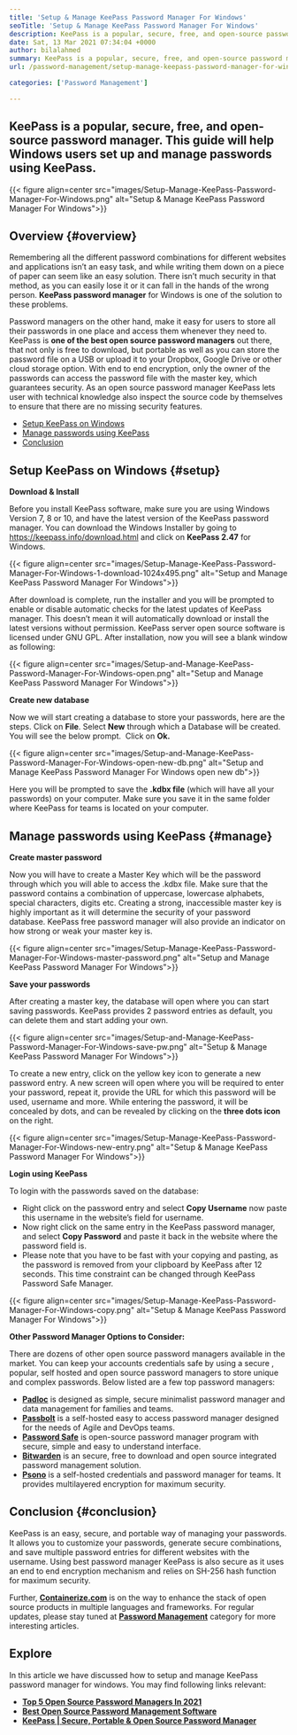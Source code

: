 ```yaml
---
title: 'Setup & Manage KeePass Password Manager For Windows'
seoTitle: 'Setup & Manage KeePass Password Manager For Windows'
description: KeePass is a popular, secure, free, and open-source password manager. This guide will help Windows users set up and manage passwords using KeePass.
date: Sat, 13 Mar 2021 07:34:04 +0000
author: bilalahmed
summary: KeePass is a popular, secure, free, and open-source password manager. This guide will help Windows users set up and manage passwords using KeePass.
url: /password-management/setup-manage-keepass-password-manager-for-windows/

categories: ['Password Management']

---
```

## KeePass is a popular, secure, free, and open-source password manager. This guide will help Windows users set up and manage passwords using KeePass.

{{< figure align=center src="images/Setup-Manage-KeePass-Password-Manager-For-Windows.png" alt="Setup & Manage KeePass Password Manager For Windows">}}  

## Overview {#overview}

Remembering all the different password combinations for different websites and applications isn’t an easy task, and while writing them down on a piece of paper can seem like an easy solution. There isn’t much security in that method, as you can easily lose it or it can fall in the hands of the wrong person. **KeePass password manager** for Windows is one of the solution to these problems.

Password managers on the other hand, make it easy for users to store all their passwords in one place and access them whenever they need to. KeePass is **one of the best open source password managers** out there, that not only is free to download, but portable as well as you can store the password file on a USB or upload it to your Dropbox, Google Drive or other cloud storage option. With end to end encryption, only the owner of the passwords can access the password file with the master key, which guarantees security. As an open source password manager KeePass lets user with technical knowledge also inspect the source code by themselves to ensure that there are no missing security features.

  * [Setup KeePass on Windows][1]
  * [Manage passwords using KeePass][2]
  * [Conclusion][3]

## Setup KeePass on Windows {#setup}

**Download & Install**

Before you install KeePass software, make sure you are using Windows Version 7, 8 or 10, and have the latest version of the KeePass password manager. You can download the Windows Installer by going to <https://keepass.info/download.html> and click on **KeePass 2.47** for Windows.

{{< figure align=center src="images/Setup-Manage-KeePass-Password-Manager-For-Windows-1-download-1024x495.png" alt="Setup and Manage KeePass Password Manager For Windows">}}  

After download is complete, run the installer and you will be prompted to enable or disable automatic checks for the latest updates of KeePass manager. This doesn’t mean it will automatically download or install the latest versions without permission. KeePass server open source software is licensed under GNU GPL. After installation, now you will see a blank window as following:

{{< figure align=center src="images/Setup-and-Manage-KeePass-Password-Manager-For-Windows-open.png" alt="Setup and Manage KeePass Password Manager For Windows">}}  

**Create new database**

Now we will start creating a database to store your passwords, here are the steps. Click on **File**. Select **New** through which a Database will be created. You will see the below prompt.  Click on **Ok.**

{{< figure align=center src="images/Setup-and-Manage-KeePass-Password-Manager-For-Windows-open-new-db.png" alt="Setup and Manage KeePass Password Manager For Windows open new db">}}  

Here you will be prompted to save the **.kdbx file** (which will have all your passwords) on your computer. Make sure you save it in the same folder where KeePass for teams is located on your computer.

## Manage passwords using KeePass {#manage}

**Create master password**

Now you will have to create a Master Key which will be the password through which you will able to access the .kdbx file. Make sure that the password contains a combination of uppercase, lowercase alphabets, special characters, digits etc. Creating a strong, inaccessible master key is highly important as it will determine the security of your password database. KeePass free password manager will also provide an indicator on how strong or weak your master key is.

{{< figure align=center src="images/Setup-Manage-KeePass-Password-Manager-For-Windows-master-password.png" alt="Setup and Manage KeePass Password Manager For Windows">}}  

**Save your passwords**

After creating a master key, the database will open where you can start saving passwords. KeePass provides 2 password entries as default, you can delete them and start adding your own.

{{< figure align=center src="images/Setup-and-Manage-KeePass-Password-Manager-For-Windows-save-pw.png" alt="Setup & Manage KeePass Password Manager For Windows">}}  

To create a new entry, click on the yellow key icon to generate a new password entry. A new screen will open where you will be required to enter your password, repeat it, provide the URL for which this password will be used, username and more. While entering the password, it will be concealed by dots, and can be revealed by clicking on the **three dots icon** on the right.

{{< figure align=center src="images/Setup-Manage-KeePass-Password-Manager-For-Windows-new-entry.png" alt="Setup & Manage KeePass Password Manager For Windows">}}  

**Login using KeePass**

To login with the passwords saved on the database:

  * Right click on the password entry and select **Copy Username** now paste this username in the website’s field for username.
  * Now right click on the same entry in the KeePass password manager, and select **Copy Password** and paste it back in the website where the password field is.
  * Please note that you have to be fast with your copying and pasting, as the password is removed from your clipboard by KeePass after 12 seconds. This time constraint can be changed through KeePass Password Safe Manager.

{{< figure align=center src="images/Setup-Manage-KeePass-Password-Manager-For-Windows-copy.png" alt="Setup & Manage KeePass Password Manager For Windows">}}  

**Other Password Manager Options to Consider:**

There are dozens of other open source password managers available in the market. You can keep your accounts credentials safe by using a secure , popular, self hosted and open source password managers to store unique and complex passwords. Below listed are a few top password managers:

  * [**Padloc**][4] is designed as simple, secure minimalist password manager and data management for families and teams.
  * [**Passbolt**][5] is a self-hosted easy to access password manager designed for the needs of Agile and DevOps teams.
  * [**Password Safe**][6] is open-source password manager program with secure, simple and easy to understand interface.
  * [**Bitwarden**][7] is an secure, free to download and open source integrated password management solution.
  * [**Psono**][8] is a self-hosted credentials and password manager for teams. It provides multilayered encryption for maximum security.

## Conclusion {#conclusion}

KeePass is an easy, secure, and portable way of managing your passwords. It allows you to customize your passwords, generate secure combinations, and save multiple password entries for different websites with the username. Using best password manager KeePass is also secure as it uses an end to end encryption mechanism and relies on SH-256 hash function for maximum security.

Further, [**Containerize.com**][9] is on the way to enhance the stack of open source products in multiple languages and frameworks. For regular updates, please stay tuned at **[Password Management][10]** category for more interesting articles. 

## Explore

In this article we have discussed how to setup and manage KeePass password manager for windows. You may find following links relevant:

  * **[Top 5 Open Source Password Managers In 2021][11]**
  * **[Best Open Source Password Management Software][12]**
  * **[KeePass | Secure, Portable & Open Source Password Manager][13]**

 [1]: https://blog.containerize.com/wp-admin/post.php?post=3863&action=edit#setup
 [2]: https://blog.containerize.com/wp-admin/post.php?post=3863&action=edit#manage
 [3]: https://blog.containerize.com/wp-admin/post.php?post=3863&action=edit#conclusion
 [4]: https://padloc.app/
 [5]: https://products.containerize.com/password-management/passbolt/
 [6]: https://products.containerize.com/password-management/password-safe/
 [7]: https://products.containerize.com/password-management/bitwarden/
 [8]: https://products.containerize.com/password-management/psono/
 [9]: https://www.containerize.com/
 [10]: https://blog.containerize.com/category/password-management/
 [11]: https://blog.containerize.com/2021/04/09/top-5-open-source-password-managers-in-2021/
 [12]: https://products.containerize.com/password-management/
 [13]: https://products.containerize.com/password-management/keepass
